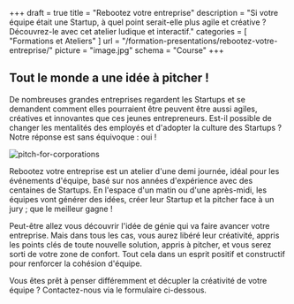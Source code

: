 +++
draft		= true
title		= "Rebootez votre entreprise"
description = "Si votre équipe était une Startup, à quel point serait-elle plus agile et créative ? Découvrez-le avec cet atelier ludique et interactif."
categories	= [ "Formations et Ateliers" ]
url	 		= "/formation-presentations/rebootez-votre-entreprise/"
picture		= "image.jpg"
schema		= "Course"
+++

## Tout le monde a une idée à pitcher !

De nombreuses grandes entreprises regardent les Startups et se demandent comment elles pourraient être peuvent être aussi agiles, créatives et innovantes que ces jeunes entrepreneurs. Est-il possible de changer les mentalités des employés et d'adopter la culture des Startups ? Notre réponse est sans équivoque : oui !

![pitch-for-corporations][pic1]

Rebootez votre entreprise est un atelier d'une demi journée, idéal pour les événements d'équipe, basé sur nos années d'expérience avec des centaines de Startups. En l'espace d'un matin ou d'une après-midi, les équipes vont générer des idées, créer leur Startup et la pitcher face à un jury ; que le meilleur gagne ! 

Peut-être allez vous découvrir l'idée de génie qui va faire avancer votre entreprise. Mais dans tous les cas, vous aurez libéré leur créativité, appris les points clés de toute nouvelle solution, appris à pitcher, et vous serez sorti de votre zone de confort. Tout cela dans un esprit positif et constructif pour renforcer la cohésion d'équipe.

Vous êtes prêt à penser différemment et décupler la créativité de votre équipe ? Contactez-nous via le formulaire ci-dessous.

[pic1]: /img/training-workshops/pitch-for-corporations/pitch-for-corporations.jpg